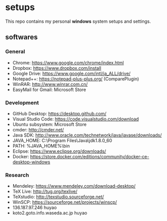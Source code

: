 # setups
This repo contains my personal **windows** system setups and settings. 
## softwares
### General
* Chrome: https://www.google.com/chrome/index.html
* Dropbox: https://www.dropbox.com/install
* Google Drive: https://www.google.com/intl/ja_ALL/drive/
* Notepad++: https://notepad-plus-plus.org/ (ComparePlugin)
* WinRAR: http://www.winrar.com.cn/
* EasyMail for Gmail: Microsoft Store
### Development
* GitHub Desktop: https://desktop.github.com/
* Visual Studio Code: https://code.visualstudio.com/download 
* Ubuntu subsystem: Microsoft Store
* cmder: http://cmder.net/
* Java SDK: http://www.oracle.com/technetwork/java/javase/downloads/
* JAVA_HOME: C:\Program Files\Java\jdk1.8.0_60
* PATH: %JAVA_HOME%\bin
* Eclipse: https://www.eclipse.org/downloads/
* Docker: https://store.docker.com/editions/community/docker-ce-desktop-windows
### Research
* Mendeley: https://www.mendeley.com/download-desktop/
* TeX Live: http://tug.org/texlive/
* TeXstudio: http://texstudio.sourceforge.net/
* WinSCP: https://sourceforge.net/projects/winscp/
* 136.187.97.246 huyao
* koto2.goto.info.waseda.ac.jp huyao
